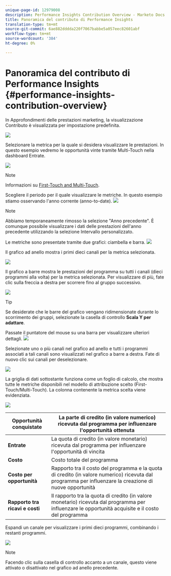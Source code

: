 ```yaml
---
unique-page-id: 12979008
description: Performance Insights Contribution Overview - Marketo Docs - Documentazione prodotto
title: Panoramica del contributo di Performance Insights
translation-type: tm+mt
source-git-commit: 6ae882dddda220f7067babbe5a057eec82601abf
workflow-type: tm+mt
source-wordcount: '384'
ht-degree: 0%

---
```



# Panoramica del contributo di Performance Insights {#performance-insights-contribution-overview}

In Approfondimenti delle prestazioni marketing, la visualizzazione Contributo è visualizzata per impostazione predefinita.

![](assets/one-1.png)

Selezionare la metrica per la quale si desidera visualizzare le prestazioni. In questo esempio vedremo le opportunità vinte tramite Multi-Touch nella dashboard Entrate.

![](assets/2.png)

>[!NOTE]
>
>Informazioni su [First-Touch and Multi-Touch](https://docs.marketo.com/display/DOCS/Understanding+Attribution).

Scegliere il periodo per il quale visualizzare le metriche. In questo esempio stiamo osservando l&#39;anno corrente (anno-to-date).   ![](assets/3-1.png)

>[!NOTE]
>
>Abbiamo temporaneamente rimosso la selezione &quot;Anno precedente&quot;. È comunque possibile visualizzare i dati delle prestazioni dell&#39;anno precedente utilizzando la selezione Intervallo personalizzato.

Le metriche sono presentate tramite due grafici: ciambella e barra.   ![](assets/four.png)

Il grafico ad anello mostra i primi dieci canali per la metrica selezionata.

![](assets/5-1.png)

Il grafico a barre mostra le prestazioni del programma su tutti i canali (dieci programmi alla volta) per la metrica selezionata. Per visualizzare di più, fate clic sulla freccia a destra per scorrere fino al gruppo successivo.

![](assets/six.png)

>[!TIP]
>
>Se desiderate che le barre del grafico vengano ridimensionate durante lo scorrimento dei gruppi, selezionate la casella di controllo **Scala Y per adattare**.

Passate il puntatore del mouse su una barra per visualizzare ulteriori dettagli.   ![](assets/seven.png)

Selezionate uno o più canali nel grafico ad anello e tutti i programmi associati a tali canali sono visualizzati nel grafico a barre a destra. Fate di nuovo clic sui canali per deselezionare.

![](assets/eight.png)

La griglia di dati sottostante funziona come un foglio di calcolo, che mostra tutte le metriche disponibili nel modello di attribuzione scelto (First-Touch/Multi-Touch). La colonna contenente la metrica scelta viene evidenziata.

![](assets/9.png)

| **Opportunità conquistate** | La parte di credito (in valore numerico) ricevuta dal programma per influenzare l&#39;opportunità ottenuta |
|---|---|
| **Entrate** | La quota di credito (in valore monetario) ricevuta dal programma per influenzare l&#39;opportunità di vincita |
| **Costo** | Costo totale del programma |
| **Costo per opportunità** | Rapporto tra il costo del programma e la quota di credito (in valore numerico) ricevuta dal programma per influenzare la creazione di nuove opportunità |
| **Rapporto tra ricavi e costi** | Il rapporto tra la quota di credito (in valore monetario) ricevuta dal programma per influenzare le opportunità acquisite e il costo del programma |

Espandi un canale per visualizzare i primi dieci programmi, combinando i restanti programmi.

![](assets/10.png)

>[!NOTE]
>
>Facendo clic sulla casella di controllo accanto a un canale, questo viene attivato o disattivato nel grafico ad anello precedente.


